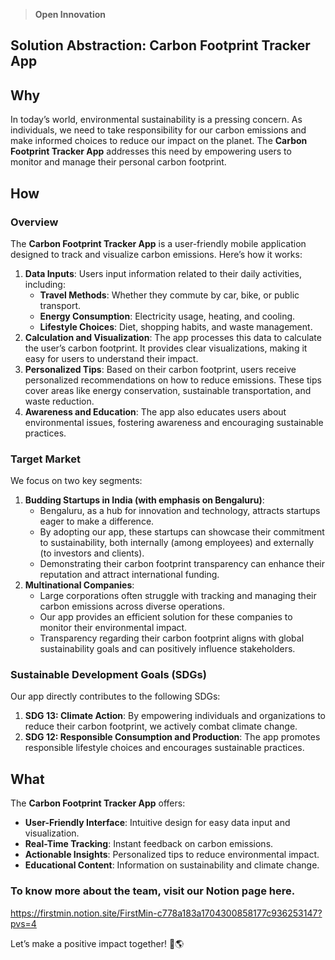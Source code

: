 > **Open Innovation**
> 

## Solution Abstraction: Carbon Footprint Tracker App

## Why

In today’s world, environmental sustainability is a pressing concern. As individuals, we need to take responsibility for our carbon emissions and make informed choices to reduce our impact on the planet. The **Carbon Footprint Tracker App** addresses this need by empowering users to monitor and manage their personal carbon footprint.

## How

### Overview

The **Carbon Footprint Tracker App** is a user-friendly mobile application designed to track and visualize carbon emissions. Here’s how it works:

1. **Data Inputs**: Users input information related to their daily activities, including:
    - **Travel Methods**: Whether they commute by car, bike, or public transport.
    - **Energy Consumption**: Electricity usage, heating, and cooling.
    - **Lifestyle Choices**: Diet, shopping habits, and waste management.
2. **Calculation and Visualization**: The app processes this data to calculate the user’s carbon footprint. It provides clear visualizations, making it easy for users to understand their impact.
3. **Personalized Tips**: Based on their carbon footprint, users receive personalized recommendations on how to reduce emissions. These tips cover areas like energy conservation, sustainable transportation, and waste reduction.
4. **Awareness and Education**: The app also educates users about environmental issues, fostering awareness and encouraging sustainable practices.

### Target Market

We focus on two key segments:

1. **Budding Startups in India (with emphasis on Bengaluru)**:
    - Bengaluru, as a hub for innovation and technology, attracts startups eager to make a difference.
    - By adopting our app, these startups can showcase their commitment to sustainability, both internally (among employees) and externally (to investors and clients).
    - Demonstrating their carbon footprint transparency can enhance their reputation and attract international funding.
2. **Multinational Companies**:
    - Large corporations often struggle with tracking and managing their carbon emissions across diverse operations.
    - Our app provides an efficient solution for these companies to monitor their environmental impact.
    - Transparency regarding their carbon footprint aligns with global sustainability goals and can positively influence stakeholders.

### Sustainable Development Goals (SDGs)

Our app directly contributes to the following SDGs:

1. **SDG 13: Climate Action**: By empowering individuals and organizations to reduce their carbon footprint, we actively combat climate change.
2. **SDG 12: Responsible Consumption and Production**: The app promotes responsible lifestyle choices and encourages sustainable practices.

## What

The **Carbon Footprint Tracker App** offers:

- **User-Friendly Interface**: Intuitive design for easy data input and visualization.
- **Real-Time Tracking**: Instant feedback on carbon emissions.
- **Actionable Insights**: Personalized tips to reduce environmental impact.
- **Educational Content**: Information on sustainability and climate change.

### To know more about the team, visit our Notion page here.

https://firstmin.notion.site/FirstMin-c778a183a1704300858177c936253147?pvs=4

Let’s make a positive impact together! 🌱🌎
